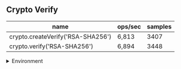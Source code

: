 ## Crypto Verify

|name|ops/sec|samples|
|-|-|-|
|crypto.createVerify('RSA-SHA256')|6,813|3407|
|crypto.verify('RSA-SHA256')|6,894|3448|


<details>
<summary>Environment</summary>

* __Machine:__ linux x64 | 4 vCPUs | 7.6GB Mem
* __Run:__ Wed Oct 15 2025 21:13:28 GMT+0000 (Coordinated Universal Time)
* __Node:__ `v20.19.4`
</details>

<!--
{"environment":{"platform":"linux","arch":"x64","cpus":4,"totalMemory":7.597843170166016},"benchmarks":[{"name":"crypto.createVerify('RSA-SHA256')","samples":3407,"opsSec":6813.33341071243},{"name":"crypto.verify('RSA-SHA256')","samples":3448,"opsSec":6894.1600865560995}]}-->
